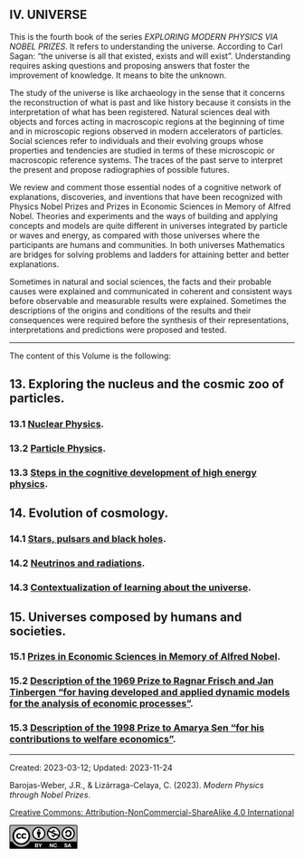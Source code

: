 ## IV. UNIVERSE

This is the fourth book of the series _EXPLORING MODERN PHYSICS VIA NOBEL PRIZES_. It refers to understanding the universe. According to Carl Sagan: “the universe is all that existed, exists and will exist”. Understanding requires asking questions and proposing answers that foster the improvement of knowledge. It means to bite the unknown.

The study of the universe is like archaeology in the sense that it concerns the reconstruction of what is past and like history because it consists in the interpretation of what has been registered. Natural sciences deal with objects and forces acting in macroscopic regions at the beginning of time and in microscopic regions observed in modern accelerators of particles. Social sciences refer to individuals and their evolving groups whose properties and tendencies are studied in terms of these microscopic or macroscopic reference systems. The traces of the past serve to interpret the present and propose radiographies of possible futures.

We review and comment those essential nodes of a cognitive network of explanations, discoveries, and inventions that have been recognized with Physics Nobel Prizes and Prizes in Economic Sciences in Memory of Alfred Nobel. Theories and experiments and the ways of building and applying concepts and models are quite different in universes integrated by particle or waves and energy, as compared with those universes where the participants are humans and communities. In both universes Mathematics are bridges for solving problems and ladders for attaining better and better explanations. 

Sometimes in natural and social sciences, the facts and their probable causes were explained and communicated in coherent and consistent ways before observable and measurable results were explained. Sometimes the descriptions of the origins and conditions of the results and their consequences were required before the synthesis of their representations, interpretations and predictions were proposed and tested.

***

The content of this Volume is the following:

## 13.     Exploring the nucleus and the cosmic zoo of particles.
### 13.1  [Nuclear Physics](./vol-IV/vol-IV-chap-13-sect-1.md).
### 13.2  [Particle Physics](./vol-IV/vol-IV-chap-13-sect-2.md).
### 13.3  [Steps in the cognitive development of high energy physics](./vol-IV/vol-IV-chap-13-sect-3.md).

## 14.    Evolution of cosmology.
### 14.1 [Stars, pulsars and black holes](./vol-IV/vol-IV-chap-14-sect-1.md).
### 14.2 [Neutrinos and radiations](./vol-IV/vol-IV-chap-14-sect-2.md).
### 14.3 [Contextualization of learning about the universe](./vol-IV/vol-IV-chap-14-sect-3.md).

## 15.    Universes composed by humans and societies.
### 15.1 [Prizes in Economic Sciences in Memory of Alfred Nobel](./vol-IV/vol-IV-chap-15-sect-1.md).
### 15.2 [Description of the 1969 Prize to Ragnar Frisch and Jan Tinbergen “for having developed and applied dynamic models for the analysis of economic processes”](./vol-IV/vol-IV-chap-15-sect-2.md).
### 15.3 [Description of the 1998 Prize to Amarya Sen “for his contributions to welfare economics”](./vol-IV/vol-IV-chap-15-sect-3.md).

***

Created: 2023-03-12; Updated: 2023-11-24 

Barojas-Weber, J.R., & Lizárraga-Celaya, C. (2023).
_Modern Physics through Nobel Prizes_.

[Creative Commons:  Attribution-NonCommercial-ShareAlike 4.0 International](https://creativecommons.org/licenses/by-nc-sa/4.0/legalcode)

<img src="../figs/cc-by-nc-sa_icon.png">



